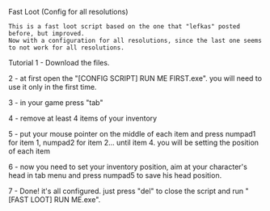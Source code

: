  Fast Loot (Config for all resolutions)

    This is a fast loot script based on the one that "lefkas" posted before, but improved.
    Now with a configuration for all resolutions, since the last one seems to not work for all resolutions.

Tutorial
1 - Download the files.

2 - at first open the "[CONFIG SCRIPT] RUN ME FIRST.exe". you will need to use it only in the first time.

3 - in your game press "tab"

4 - remove at least 4 items of your inventory

5 - put your mouse pointer on the middle of each item and press numpad1 for item 1, numpad2 for item 2... until item 4.
you will be setting the position of each item

6 - now you need to set your inventory position, aim at your character's head in tab menu and press numpad5 to save his head position.

7 - Done! it's all configured. just press "del" to close the script and run "[FAST LOOT] RUN ME.exe".